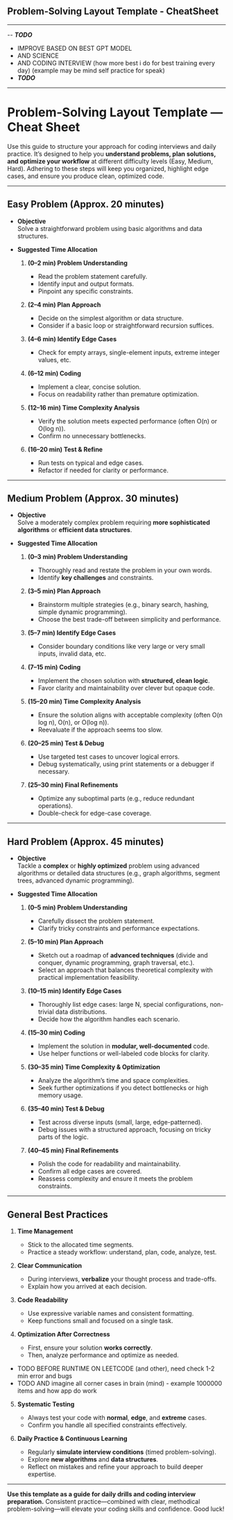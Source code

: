 ## Problem-Solving Layout Template - CheatSheet

---
-- ***TODO*** 
- IMPROVE BASED ON BEST GPT MODEL
- AND SCIENCE 
- AND CODING INTERVIEW (how more best i do for best training every day) (example may be mind self practice for speak)
- ***TODO***
---

# Problem-Solving Layout Template — Cheat Sheet

Use this guide to structure your approach for coding interviews and daily practice. It’s designed to help you **understand problems, plan solutions, and optimize your workflow** at different difficulty levels (Easy, Medium, Hard). Adhering to these steps will keep you organized, highlight edge cases, and ensure you produce clean, optimized code.

---

## **Easy Problem (Approx. 20 minutes)**

- **Objective**  
  Solve a straightforward problem using basic algorithms and data structures.

- **Suggested Time Allocation**
    1. **(0–2 min) Problem Understanding**
        - Read the problem statement carefully.
        - Identify input and output formats.
        - Pinpoint any specific constraints.

    2. **(2–4 min) Plan Approach**
        - Decide on the simplest algorithm or data structure.
        - Consider if a basic loop or straightforward recursion suffices.

    3. **(4–6 min) Identify Edge Cases**
        - Check for empty arrays, single-element inputs, extreme integer values, etc.

    4. **(6–12 min) Coding**
        - Implement a clear, concise solution.
        - Focus on readability rather than premature optimization.

    5. **(12–16 min) Time Complexity Analysis**
        - Verify the solution meets expected performance (often O(n) or O(log n)).
        - Confirm no unnecessary bottlenecks.

    6. **(16–20 min) Test & Refine**
        - Run tests on typical and edge cases.
        - Refactor if needed for clarity or performance.

---

## **Medium Problem (Approx. 30 minutes)**

- **Objective**  
  Solve a moderately complex problem requiring **more sophisticated algorithms** or **efficient data structures**.

- **Suggested Time Allocation**
    1. **(0–3 min) Problem Understanding**
        - Thoroughly read and restate the problem in your own words.
        - Identify **key challenges** and constraints.

    2. **(3–5 min) Plan Approach**
        - Brainstorm multiple strategies (e.g., binary search, hashing, simple dynamic programming).
        - Choose the best trade-off between simplicity and performance.

    3. **(5–7 min) Identify Edge Cases**
        - Consider boundary conditions like very large or very small inputs, invalid data, etc.

    4. **(7–15 min) Coding**
        - Implement the chosen solution with **structured, clean logic**.
        - Favor clarity and maintainability over clever but opaque code.

    5. **(15–20 min) Time Complexity Analysis**
        - Ensure the solution aligns with acceptable complexity (often O(n log n), O(n), or O(log n)).
        - Reevaluate if the approach seems too slow.

    6. **(20–25 min) Test & Debug**
        - Use targeted test cases to uncover logical errors.
        - Debug systematically, using print statements or a debugger if necessary.

    7. **(25–30 min) Final Refinements**
        - Optimize any suboptimal parts (e.g., reduce redundant operations).
        - Double-check for edge-case coverage.

---

## **Hard Problem (Approx. 45 minutes)**

- **Objective**  
  Tackle a **complex** or **highly optimized** problem using advanced algorithms or detailed data structures (e.g., graph algorithms, segment trees, advanced dynamic programming).

- **Suggested Time Allocation**
    1. **(0–5 min) Problem Understanding**
        - Carefully dissect the problem statement.
        - Clarify tricky constraints and performance expectations.

    2. **(5–10 min) Plan Approach**
        - Sketch out a roadmap of **advanced techniques** (divide and conquer, dynamic programming, graph traversal, etc.).
        - Select an approach that balances theoretical complexity with practical implementation feasibility.

    3. **(10–15 min) Identify Edge Cases**
        - Thoroughly list edge cases: large N, special configurations, non-trivial data distributions.
        - Decide how the algorithm handles each scenario.

    4. **(15–30 min) Coding**
        - Implement the solution in **modular, well-documented** code.
        - Use helper functions or well-labeled code blocks for clarity.

    5. **(30–35 min) Time Complexity & Optimization**
        - Analyze the algorithm’s time and space complexities.
        - Seek further optimizations if you detect bottlenecks or high memory usage.

    6. **(35–40 min) Test & Debug**
        - Test across diverse inputs (small, large, edge-patterned).
        - Debug issues with a structured approach, focusing on tricky parts of the logic.

    7. **(40–45 min) Final Refinements**
        - Polish the code for readability and maintainability.
        - Confirm all edge cases are covered.
        - Reassess complexity and ensure it meets the problem constraints.

---

## **General Best Practices**

1. **Time Management**
    - Stick to the allocated time segments.
    - Practice a steady workflow: understand, plan, code, analyze, test.

2. **Clear Communication**
    - During interviews, **verbalize** your thought process and trade-offs.
    - Explain how you arrived at each decision.

3. **Code Readability**
    - Use expressive variable names and consistent formatting.
    - Keep functions small and focused on a single task.

4. **Optimization After Correctness**
    - First, ensure your solution **works correctly**.
    - Then, analyze performance and optimize as needed.
- TODO BEFORE RUNTIME ON LEETCODE (and other), need check 1-2 min error and bugs
- TODO AND imagine all corner cases in brain (mind) - example 1000000 items and how app do work

5. **Systematic Testing**
    - Always test your code with **normal**, **edge**, and **extreme** cases.
    - Confirm you handle all specified constraints effectively.

6. **Daily Practice & Continuous Learning**
    - Regularly **simulate interview conditions** (timed problem-solving).
    - Explore **new algorithms** and **data structures**.
    - Reflect on mistakes and refine your approach to build deeper expertise.

---

**Use this template as a guide for daily drills and coding interview preparation.** Consistent practice—combined with clear, methodical problem-solving—will elevate your coding skills and confidence. Good luck!
